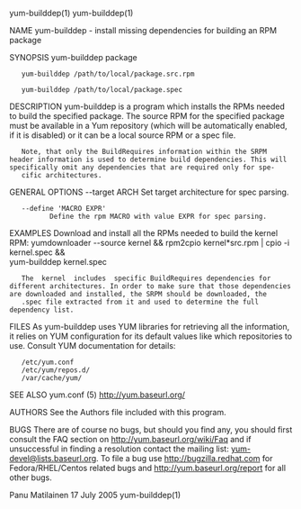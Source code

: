 yum-builddep(1)                                                                                                                                                                               yum-builddep(1)



NAME
       yum-builddep - install missing dependencies for building an RPM package

SYNOPSIS
       yum-builddep package

       yum-builddep /path/to/local/package.src.rpm

       yum-builddep /path/to/local/package.spec

DESCRIPTION
       yum-builddep  is a program which installs the RPMs needed to build the specified package.  The source RPM for the specified package must be available in a Yum repository (which will be automatically
       enabled, if it is disabled) or it can be a local source RPM or a spec file.

       Note, that only the BuildRequires information within the SRPM header information is used to determine build dependencies. This will specifically omit any dependencies that are required only for spe‐
       cific architectures.

GENERAL OPTIONS
       --target ARCH
              Set target architecture for spec parsing.

       --define 'MACRO EXPR'
              Define the rpm MACRO with value EXPR for spec parsing.

EXAMPLES
       Download and install all the RPMs needed to build the kernel RPM:
              yumdownloader --source kernel && rpm2cpio kernel*src.rpm | cpio -i kernel.spec && \
              yum-builddep kernel.spec

       The  kernel  includes  specific BuildRequires dependencies for different architectures. In order to make sure that those dependencies are downloaded and installed, the SRPM should be downloaded, the
       .spec file extracted from it and used to determine the full dependency list.

FILES
       As yum-builddep uses YUM libraries for retrieving all the information, it relies on YUM configuration for its default values like which repositories to use. Consult YUM documentation for details:

       /etc/yum.conf
       /etc/yum/repos.d/
       /var/cache/yum/


SEE ALSO
       yum.conf (5)
       http://yum.baseurl.org/


AUTHORS
       See the Authors file included with this program.


BUGS
       There are of course no bugs, but should you find any, you should first consult the FAQ section on http://yum.baseurl.org/wiki/Faq and if unsuccessful in finding  a  resolution  contact  the  mailing
       list: yum-devel@lists.baseurl.org.  To file a bug use http://bugzilla.redhat.com for Fedora/RHEL/Centos related bugs and http://yum.baseurl.org/report for all other bugs.




Panu Matilainen                                                                                 17 July 2005                                                                                  yum-builddep(1)
